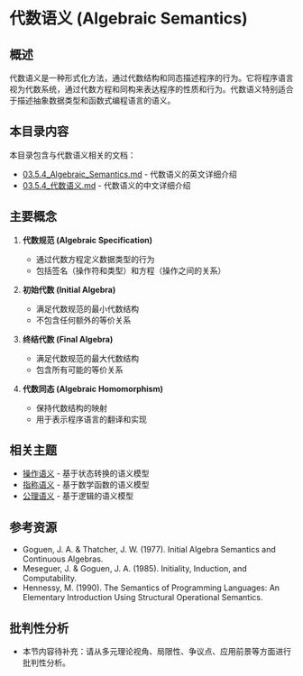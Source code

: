 # 代数语义 (Algebraic Semantics)

## 概述

代数语义是一种形式化方法，通过代数结构和同态描述程序的行为。它将程序语言视为代数系统，通过代数方程和同构来表达程序的性质和行为。代数语义特别适合于描述抽象数据类型和函数式编程语言的语义。

## 本目录内容

本目录包含与代数语义相关的文档：

- [03.5.4_Algebraic_Semantics.md](../03.5.4_Algebraic_Semantics.md) - 代数语义的英文详细介绍
- [03.5.4_代数语义.md](./03.5.4_代数语义.md) - 代数语义的中文详细介绍

## 主要概念

1. **代数规范 (Algebraic Specification)**
   - 通过代数方程定义数据类型的行为
   - 包括签名（操作符和类型）和方程（操作之间的关系）

2. **初始代数 (Initial Algebra)**
   - 满足代数规范的最小代数结构
   - 不包含任何额外的等价关系

3. **终结代数 (Final Algebra)**
   - 满足代数规范的最大代数结构
   - 包含所有可能的等价关系

4. **代数同态 (Algebraic Homomorphism)**
   - 保持代数结构的映射
   - 用于表示程序语言的翻译和实现

## 相关主题

- [操作语义](README.md) - 基于状态转换的语义模型
- [指称语义](README.md) - 基于数学函数的语义模型
- [公理语义](README.md) - 基于逻辑的语义模型

## 参考资源

- Goguen, J. A. & Thatcher, J. W. (1977). Initial Algebra Semantics and Continuous Algebras.
- Meseguer, J. & Goguen, J. A. (1985). Initiality, Induction, and Computability.
- Hennessy, M. (1990). The Semantics of Programming Languages: An Elementary Introduction Using Structural Operational Semantics.


## 批判性分析

- 本节内容待补充：请从多元理论视角、局限性、争议点、应用前景等方面进行批判性分析。
